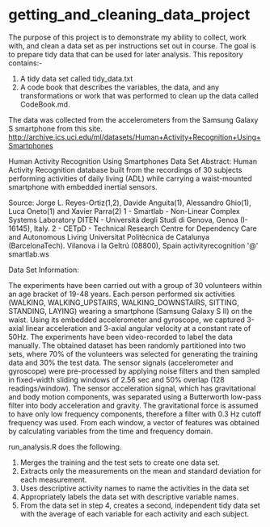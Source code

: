 # getting_and_cleaning_data_project
The purpose of this project is to demonstrate my ability to collect, work with, and clean a data set as per instructions set out in course.
The goal is to prepare tidy data that can be used for later analysis.
This repository contains:-
1) A tidy data set called tidy_data.txt
2) A code book that describes the variables, the data, and any transformations or work that was performed to clean
up the data called CodeBook.md.

The data was collected from the accelerometers from the Samsung Galaxy S smartphone from this site.
http://archive.ics.uci.edu/ml/datasets/Human+Activity+Recognition+Using+Smartphones

Human Activity Recognition Using Smartphones Data Set 
Abstract: Human Activity Recognition database built from the recordings of 30 subjects performing activities of daily living (ADL)
while carrying a waist-mounted smartphone with embedded inertial sensors.

Source:
Jorge L. Reyes-Ortiz(1,2), Davide Anguita(1), Alessandro Ghio(1), Luca Oneto(1) and Xavier Parra(2)
1 - Smartlab - Non-Linear Complex Systems Laboratory
DITEN - Università degli Studi di Genova, Genoa (I-16145), Italy. 
2 - CETpD - Technical Research Centre for Dependency Care and Autonomous Living
Universitat Politècnica de Catalunya (BarcelonaTech). Vilanova i la Geltrú (08800), Spain
activityrecognition '@' smartlab.ws

Data Set Information:

The experiments have been carried out with a group of 30 volunteers within an age bracket of 19-48 years. Each person performed six
activities (WALKING, WALKING_UPSTAIRS, WALKING_DOWNSTAIRS, SITTING, STANDING, LAYING) wearing a smartphone (Samsung Galaxy S II)
on the waist. Using its embedded accelerometer and gyroscope, we captured 3-axial linear acceleration and 3-axial angular velocity
at a constant rate of 50Hz. The experiments have been video-recorded to label the data manually. The obtained dataset has been
randomly partitioned into two sets, where 70% of the volunteers was selected for generating the training data and 30% the test data. 
The sensor signals (accelerometer and gyroscope) were pre-processed by applying noise filters and then sampled in fixed-width
sliding windows of 2.56 sec and 50% overlap (128 readings/window). The sensor acceleration signal, which has gravitational
and body motion components, was separated using a Butterworth low-pass filter into body acceleration and gravity.
The gravitational force is assumed to have only low frequency components, therefore a filter with 0.3 Hz cutoff frequency was used.
From each window, a vector of features was obtained by calculating variables from the time and frequency domain.

run_analysis.R does the following.

1) Merges the training and the test sets to create one data set.
2) Extracts only the measurements on the mean and standard deviation for each measurement.
3) Uses descriptive activity names to name the activities in the data set
4) Appropriately labels the data set with descriptive variable names.
5) From the data set in step 4, creates a second, independent tidy data set with the average of each variable for each activity
and each subject.
